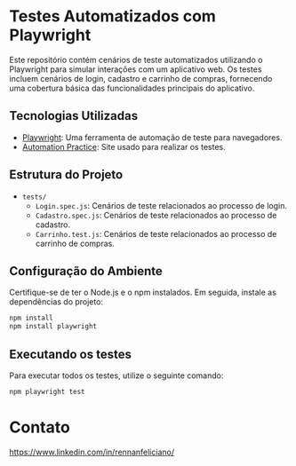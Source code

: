 # Testes Automatizados com Playwright

Este repositório contém cenários de teste automatizados utilizando o Playwright para simular interações com um aplicativo web. Os testes incluem cenários de login, cadastro e carrinho de compras, fornecendo uma cobertura básica das funcionalidades principais do aplicativo.

## Tecnologias Utilizadas

- [Playwright](https://playwright.dev/): Uma ferramenta de automação de teste para navegadores.
- [Automation Practice](https://automationpratice.com.br/): Site usado para realizar os testes.

## Estrutura do Projeto

- `tests/`
  - `Login.spec.js`: Cenários de teste relacionados ao processo de login.
  - `Cadastro.spec.js`: Cenários de teste relacionados ao processo de cadastro.
  - `Carrinho.test.js`: Cenários de teste relacionados ao processo de carrinho de compras.
  
## Configuração do Ambiente

Certifique-se de ter o Node.js e o npm instalados. Em seguida, instale as dependências do projeto:
```bash
npm install
npm install playwright
```
## Executando os testes

Para executar todos os testes, utilize o seguinte comando:
```bash
npm playwright test
```

# Contato
https://www.linkedin.com/in/rennanfeliciano/
